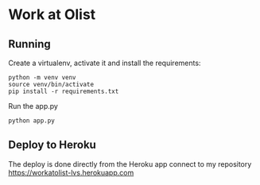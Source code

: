 # Work at Olist ##

## Running ##
Create a virtualenv, activate it and install the requirements:  
```
python -m venv venv
source venv/bin/activate
pip install -r requirements.txt
```  
Run the app.py  
```
python app.py
```  

## Deploy to Heroku
The deploy is done directly from the Heroku app connect to my repository  
https://workatolist-lvs.herokuapp.com
